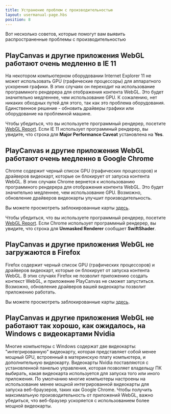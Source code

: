 ```yaml
---
title: Устранение проблем с производительностью
layout: usermanual-page.hbs
position: 8
---
```


Вот несколько советов, которые помогут вам выявить распространенные проблемы с производительностью

## PlayCanvas и другие приложения WebGL работают очень медленно в IE 11

На некотором компьютерном оборудовании Internet Explorer 11 не может использовать GPU (графические процессоры) для аппаратного ускорения графики. В этих случаях он переходит на использование программного рендерера для отображения контента WebGL. Это будет значительно медленнее, чем использование GPU. К сожалению, нет никаких обходных путей для этого, так как это проблема оборудования. Единственное решение - обновить драйверы графики или оборудование на проблемной машине.

Чтобы убедиться, что вы используете программный рендерер, посетите [WebGL Report][1]. Если IE 11 использует программный рендерер, вы увидите, что строка для **Major Performance Caveat** установлена на **Yes**.

## PlayCanvas и другие приложения WebGL работают очень медленно в Google Chrome

Chrome содержит черный список GPU (графических процессоров) и драйверов видеокарт, которые он блокирует от запуска контента WebGL. В этих случаях Chrome вернется к использованию программного рендерера для отображения контента WebGL. Это будет значительно медленнее, чем использование GPU. Возможно, обновление драйверов видеокарты улучшит производительность.

Вы можете просмотреть заблокированные карты [здесь][2].

Чтобы убедиться, что вы используете программный рендерер, посетите [WebGL Report][1]. Если Chrome использует программный рендерер, вы увидите, что строка для **Unmasked Renderer** сообщает **SwiftShader**.

## PlayCanvas и другие приложения WebGL не загружаются в Firefox

Firefox содержит черный список GPU (графических процессоров) и драйверов видеокарт, которые он блокирует от запуска контента WebGL. В этих случаях Firefox не позволит приложению создать контекст WebGL, и приложение PlayCanvas не сможет запуститься. Возможно, обновление драйверов вашей видеокарты позволит приложению работать.

Вы можете просмотреть заблокированные карты [здесь][2].

## PlayCanvas и другие приложения WebGL не работают так хорошо, как ожидалось, на Windows с видеокартами Nvidia

Многие компьютеры с Windows содержат две видеокарты: "интегрированную" видеокарту, которая представляет собой менее мощный GPU, встроенный в материнскую плату компьютера, и дополнительную видеокарту. Видеокарты Nvidia поставляются с установленной панелью управления, которая позволяет владельцу ПК выбирать, какая видеокарта используется для запуска того или иного приложения. По умолчанию многие компьютеры настроены на использование менее мощной интегрированной видеокарты для запуска веб-браузеров, таких как Google Chrome. Чтобы получить максимальную производительность от приложений WebGL, важно убедиться, что веб-браузер ускоряется с использованием более мощной видеокарты.


[1]: https://webglreport.com/
[2]: https://www.khronos.org/webgl/wiki/BlacklistsAndWhitelists
